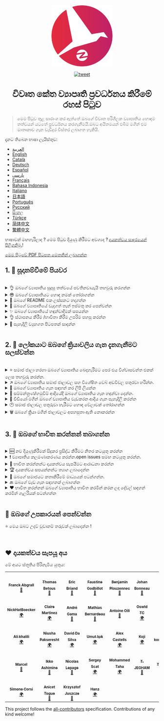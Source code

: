 <p align="center">
    <img alt="oss image" src="./imgs/zoss-logo.svg" height="200px" width="200px">
</p>

<p align="center">
  <a href="https://twitter.com/intent/tweet?text=How%20to%20promote%20your%20open-source%20projects%20@ZenikaOSS&url=https://github.com/zenika-open-source/open-source-promotion-cheat-sheet&hashtags=OpenSource,CheatSheet">
    <img alt="tweet" src="https://img.shields.io/twitter/url/https/twitter?label=Share%20on%20twitter&style=social" target="_blank" />
  </a>
</p>

<h1 align="center">විවෘත කේත ව්‍යාපෘති ප්‍රවර්ධනය කිරීමේ රහස් පිටුව </h1>

> මෙම පිටුව තුළ සාරාංශ කර ඇත්තේ ඔබගේ විවෘත පරිශීලක ව්‍යාපෘතිය හොඳම තත්වයන් යටතේ ප්‍රවර්ධනය කරගැනීමයි.ඔබට අයිතමයන් එබීම මගින්  එම මාතෘකාව ගැන වැඩිදුර විස්තර ලබාගත හැකියි.

දැනට තිබෙන භාෂා ලැයිස්තුව:

- &lrm;[العربية](./README-ar.md)
- [English](./README.md)
- [Català](./README-ca.md)
- [Deutsch](./README-de.md)
- [Español](./README-es.md)
- [پارسی](./README-fa.md)
- [Français](./README-fr.md)
- [Bahasa Indonesia](./README-id.md)
- [Italiano](./README-it.md)
- [日本語](./README-jp.md)
- [Português](./README-pt.md)
- [Русский](./README-ru.md)
- [සිංහල](./README-si.md)
- [Türkçe](./README-tr.md)
- [简体中文](./README-zh-cn.md)
- [繁體中文](./README-zh-tw.md)

භාෂාවක් මඟහැරිලාද ? මෙම පිටුව දියුණු කිරීමට අවශ්‍යද ? [දායකත්වය සාදරයෙන් පිළිගනිමු.](./CONTRIBUTING.md)!

[මෙම පිටුවේ PDF පිටපත මෙතනින් ලබාගන්න](./pdf/cheat-sheet.pdf)

## 1. 🎢 සූදානම්වීමේ පියවර

<br />

<details>
<summary>👌 ඔබගේ ව්‍යාපෘතිය සුදුසු තත්වයේ පවතිනවායැයි තහවුරු කරගන්න</summary>
<p>

> භාවිතා කරන්නන් ඇදගැනීම සඳහා ඔබගේ ව්‍යාපෘතිය අඩුම ශක්‍යතා යටතේ ස්ථාවර විය යුතුය.

</p>
</details>

<details>
<summary>😎 ඔබගේ ව්‍යාපෘතියට හොඳ නමක් තෝරාගන්න</summary>
<p>

> භාවිත කරන්නන්ට පහසුවෙන් මතක තබාගතහැකි නමක් භාවිතා කරන්න.

</p>
</details>

<details>
<summary>💅 ඔබගේ README එක ලස්සනට හදාගන්න</summary>
<p>

> නරඹන්නන්ට මුලින්ම දකින්න ලැබෙන්නෙ ඔබගේ  README පිටුවයි.එය සරලව,පැහැදිලිව සහ පහසුවෙන් කියවිය හැකි ලෙස තබාගන්න. [ලස්සන README පිටු කිහිපයක්](https://github.com/matiassingers/awesome-readme).

</p>
</details>

<details>
<summary>💪 ඔබගේ ව්‍යාපෘතියේ වැදගත් තැන් ඉස්මතු කර පෙන්වන්න</summary>
<p>

> ඔබගේ ව්‍යාපෘතියේ වැදගත් තැන් හඳුනාගන්න සහ ඒවා නරඹන්නන්ට පැහැදිලිව පෙන්වීමට වගබලාගන්න.

</p>
</details>

<details>
<summary>✨ ඔබගේ ව්‍යාපෘතියේ හඳුන්වාදීමක් සපයන්න</summary>
<p>

> නරඹන්නන්ට ඔබගේ ව්‍යාපෘතියේ අරමුණ හඳුනාගැනීමට සලස්වන්න,කොහොමද ඒක වැඩකරන්නෙ,කොහොමද ඒක පාවිච්චි කරන්නෙ යනාදිය සපයන්න.හඳුන්වාදීමක් සැපයීම එය භාවිත කරන කෙනාට තෘප්තිමත් කරන්න තියන හොඳම ක්‍රමයක්.මෙවැනි ආකාරයෙන්:
>
> - ඔබගේ ව්‍යාපෘතිය වැඩකරන හැටි animated GIF එකක් විදියට
> - එහි වැඩකරන පිටපතක සබැඳියක්

</p>
</details>

<details>
<summary>👌 ස්ථාපනය කිරීම /භාවිතා කිරීම උපරිම පහසු කරන්න</summary>
<p>

> ඔබගේ ව්‍යාපෘතිය භාවිතා කිරීමට අපහසු එකක්නම් ඔබට එය නරඹන්නන් අඩුවී යා හැකිය.

</p>
</details>

<details>
<summary>📘 පැහැදිලි ව්‍යුහගත පිටපතක් සාදන්න</summary>
<p>

> ව්‍යාපෘතිය පැහැදිලි කර පිටුවක් සෑදීම ඉතා වැදගත් පියවරකි.ඔබට ඇත්තේ ඉතා කුඩා පැහැදිලි කිරීමක්නම්,එය ඔබගේ README එකට ඇතුළත් කරන්න.එසේ නොමැතිනම් ඔබ එය වෙනත් වෙබ් අඩවියක දමන්න. [vuepress](https://v1.vuepress.vuejs.org) වැනි සමහර විවෘත පරිශීලක ව්‍යාපෘති වලින් ඔබට මෙවැනි පිටුවක් සාදාගැනීමට උපකාර කල හැකිය.

 </p>
</details>

<br />

## 2. 📢 ලෝකයාට ඔබගේ ක්‍රියාවලිය ගැන දැනගැනීමට සලස්වන්න

<br />

<details>
<summary>⭐ සමාජ ජාලා හරහා ඔබගේ ව්‍යාපෘතිය බෙදාහැරීමට පෙර එය විශ්වාසවන්ත එකක් ලෙස තහවුරු කරන්න.</summary>
<p>

> බොහෝ නරඹන්නන් ඔබගේ ව්‍යාපෘතියට ඇති තරු ගණනින් එය භාවිත කරනවාද යන්න පිළිබඳව සැළකිලිමත් වේ.තරු නැතිවීමට වඩා තරු කිහිපයක් තිබීම එය බලන්නන්ට ඔබගේ ව්‍යාපෘතිය ගැන බොහෝ විශ්වාසයක් ඇතිවේ.එමනිසා සමාජජාලා වල පැතිරවීමට පෙර කිහිපදෙනෙක්ගෙන් උදව් ලබාගන්න.

</p>
</details>

<details>
<summary>↗️ ඔබගේ ව්‍යාපෘතිය සමාජ ජාලාවල සහ විශේෂිත වෙබ් අඩවිවල පතුරවා හරින්න.</summary>
<p>

> ලෝකයාට ඔබගේ වැඩ ගැන දැනුවත් කරන්න!  සමාජජාලා වල සහ විශේෂිත මාධ්‍යවල බෙදාහරින්න:
>
> - [Twitter](https://twitter.com)
> - [Linkedin](https://www.linkedin.com/)
> - [Facebook](https://www.facebook.com/)
> - [Reddit](https://www.reddit.com/)
> - [Dev.to](https://dev.to/)
> - [Lobsters](https://lobste.rs/)
> - [Hacker News](https://news.ycombinator.com/)
> - [Product Hunt](https://www.producthunt.com/)
> - [Beta page](https://betapage.co/)
> - [Human Coders](https://news.humancoders.com/)

</p>
</details>

<details>
<summary>📃 ඔබගේ ව්‍යාපෘතිය ගැන සඳහන් කර ලිපි ලියන්න</summary>
<p>

> ඔබ මුහුණ දුන්නු ප්‍රශ්ණ,භාවිතා කල තාක්ෂනයන්,ඔබගේ ව්‍යාපෘතිය වැඩ කරන හැටි ආදිය පැහැදිලි කරමින් ලිපි ලියන්න.ලිපි පලකල හැකි මාධ්‍යයන්:
>
> - [medium](https://medium.com/)
> - [dev.to](https://dev.to/)

</p>
</details>

<details>
<summary>🎤 සම්මන්ත්‍රණ/හමුවීම් ආදියේදී ඔබගේ ව්‍යාපෘතිය ගැන හඳුන්වා දෙන්න.</summary>
<p>

> සම්මන්ත්‍රණ/හමුවීම් ආදියේදී ඔබගේ ව්‍යාපෘතිය පැහැදිලි කිරීම එය ප්‍රසිද්ධ කිරීමට හැකි ක්‍රමයකි.

</p>
</details>

<details>
<summary>🎥 වීඩියෝ මගින් ඔබගේ ව්‍යාපෘතිය වැඩකරන ආදිය ගැන පැහැදිලි කරන්න</summary>
<p>

> වීඩියෝ එකක් පටිගත කිරීම ඉතා අපහසු කාර්යයකි.නමුත්,එය ඔබගේ ව්‍යාපෘතිය ප්‍රසිද්ධ කිරීමට ඉතාමත් කාර්යක්ෂම  ක්‍රමයකි.

</p>
</details>

<details>
<summary>🕐 සමාජ ජාලාවල පතුරුවා හැරීමට හොඳ වේලාවක් තෝරාගන්න</summary>
<p>

> නිවාඩු දිනවල හා සති අන්තයේදී එය පතුරවා හරින්න කටයුතු නොකරන්න.ඔබගේ ව්‍යාපෘතිය පතුරුවා හැරීමට හොඳම වේලාවක් වන්නේ සතියේ මැදයි.

</p>
</details>

<details>
<summary>🗑 ඔබගේ ක්‍රියා මගින් ජාලාවලට අපහසුතා ඇති නොකරන්න</summary>
<p>

> ඔබගේ ප්‍රසිද්ධ කිරීම් එකම මාධ්‍යයක් තුළ දෙවරක් සිදු නොකරන්න.එය ජාලය තුළට අපහසුතාවයක් විය හැකියි.එමනිසා ඔබගේ ව්‍යාපෘතියට නරක බලපෑමක් ඇතිවිය හැකියි.

</p>
</details>

<br />

## 3. 🤝 ඔබගේ භාවිත කරන්නන් තබාගන්න

<br />

<details>
<summary>🆕 නව දියුණුකිරීමක් සිදුකර ප්‍රසිද්ධ කිරීමට නිතර කටයුතු කරන්න</summary>
<p>

> ඔබගේ ව්‍යාපෘතිය අලුත් දේවල් මගින්,වෙනස් කිරීම් මගින් නිතර නිතර දියුණු කරන්න සහ changelogs සාදන්න.

</p>
</details>

<details>
<summary>❗ ව්‍යාපෘතිය කලමණාකරණය කරන්න.open issues සමඟ කටයුතු කරන්න.</summary>
<p>

> පිළිතුරු සපයා නැති issues විවෘතව තබා නොගන්න.issues විවෘත කිරීමට වෙලාව ගන්නා අය සමඟ සහයෝගයෙන් කටයුතු කරන්න. 😉

</p>
</details>

<details>
<summary>🙏 භාවිත කරන්නන්ට දායකත්වය සැපයීමට ආරාධනා කරන්න</summary>
<p>

> හොඳ ව්‍යාපෘතියක් කියන්නෙ දායකත්වය සපයන්නන් සමඟ වැඩකරන ව්‍යාපෘතියක්.issues වලට සම්බන්ධ කරමින් භාවිත කරන්නන්ව දැනුවත් කරන්න.  `contribution welcome`, `good first issue` වැනි lables යොදාගන්න. [සියලු ලේබල් බලන්න](https://help.github.com/en/articles/about-labels).

</p>
</details>

<details>
<summary>🏆 දායකත්වය සපයන්නන්ට ත්‍යාග ලබාදෙන්න</summary>
<p>

> ඔබට සහයෝගය දැක්වූ අය සමඟ හොඳින් කටයුතු කරන්න [gatsby](https://github.com/gatsbyjs/gatsby) වැනි ව්‍යාපෘති මගින් ඔබට දායකත්වය සැපයූ අයට තිලිණ පිරිනැමිය හැකිය. ඔබට එය දැරිය නොහැකි නම්,පොදු සමාජ ජාලයක ලිපියක් දමන්න(twitter වැනි ) ඔබට උදව් කල අයව සඳහන් කරමින්. ([එවැනි ලිපියකට උදාහරණයක්](https://twitter.com/FranckAbgrall/status/1139470547492978688)).  README  එක තුළ `Contributors` පිටුවක් විවෘත කර ඔවුන්ට ප්‍රසිද්ධ ලෙස ස්තූති කරන්න. එයට උදාහරණ කිහිපයක්:
>
> - [vuepress (contributors README section)](https://github.com/vuejs/vuepress#code-contributors)
> - [Rythm.js (random highlighted contributor on demo page)](https://okazari.github.io/Rythm.js/)

</p>
</details>

<details>
<summary>💬 ඔබගේ සමාජයට කතාකිරීමේ මාධ්‍යයක් පටන්ගන්න.</summary>
<p>

> Github issues එකිනෙකා අතර අදහස් හුවමාරු කිරීමට හැමවෙලාවෙම හොඳ ක්‍රමයක් නෙවෙයි.අත්‍යාවශ්‍යනම්,එනිනෙකා අතර තොරතුරු හුවමාරු කිරීමට මාධ්‍යයක් භාවිතා කරන්න :
>
> - [Discord](https://discord.com)
> - [Slack](https://slack.com)
> - [Gitter](https://gitter.im/)

</p>
</details>

<details>
<summary>🔙 ඔබගේ වැඩ ගැන සඳහනක් ලබාගන්න</summary>
<p>

> භාවිත කරන්නන්ගෙන් අදහස් ලබාගැනීමට ඔබගේ ව්‍යාපෘතිය දියුණු කරගැනීමට හොඳ ක්‍රමයකි.ඔවුන් ළඟ හොඳ අදහස් තිබෙන්නට පුලුවන් ඔබගේ ඊළඟ ව්‍යාපෘතිය දියුණු කරගැනීමට.

</p>
</details>

<details>
<summary>❤️ භාවිත කරන්නන් ඔබගේ ව්‍යාපෘතිය භාවිත කරමින් කරන ලද දේවල් සඳහන් කරමින් ගැලරියක් පටන්ගන්න</summary>
<p>

> නරඹන්නන් එය දැකීම නිසා ඔබගේ ව්‍යාපෘතිය ගැන විශ්වාසය ඇතිකර ගැනීමට පටන් ගනීවි. උදාහරණ., [the vuepress gallery](https://vuepress.gallery/).

</p>
</details>

<br />

## 🙏 ඔබගේ උපකාරයන් පෙන්වන්න

⭐️ මෙය ඔබට උදව් වූවානම් තරුවක් ලබාදෙන්න !

<br />

## ❤️ දායකත්වය සැපයූ අය

මේ අයට ස්තූතිය පිරිනැමිය යුතුය:

<!-- ALL-CONTRIBUTORS-LIST:START - Do not remove or modify this section -->
<!-- prettier-ignore-start -->
<!-- markdownlint-disable -->
<table>
  <tr>
    <td align="center"><a href="https://www.franck-abgrall.me/"><img src="https://avatars3.githubusercontent.com/u/9840435?v=4?s=100" width="100px;" alt=""/><br /><sub><b>Franck Abgrall</b></sub></a><br /><a href="https://github.com/zenika-open-source/promote-open-source-project/commits?author=kefranabg" title="Documentation">📖</a></td>
    <td align="center"><a href="https://github.com/tbetous"><img src="https://avatars3.githubusercontent.com/u/4435536?v=4?s=100" width="100px;" alt=""/><br /><sub><b>Thomas Betous</b></sub></a><br /><a href="https://github.com/zenika-open-source/promote-open-source-project/commits?author=tbetous" title="Documentation">📖</a></td>
    <td align="center"><a href="https://github.com/ebriand"><img src="https://avatars1.githubusercontent.com/u/1011902?v=4?s=100" width="100px;" alt=""/><br /><sub><b>Eric Briand</b></sub></a><br /><a href="https://github.com/zenika-open-source/promote-open-source-project/commits?author=ebriand" title="Documentation">📖</a></td>
    <td align="center"><a href="https://github.com/FaustineG"><img src="https://avatars.githubusercontent.com/u/27639429?v=4?s=100" width="100px;" alt=""/><br /><sub><b>Faustine Godbillot</b></sub></a><br /><a href="https://github.com/zenika-open-source/promote-open-source-project/commits?author=FaustineG" title="Documentation">📖</a></td>
    <td align="center"><a href="https://myvirtualstorybook.com/"><img src="https://avatars1.githubusercontent.com/u/5747538?v=4?s=100" width="100px;" alt=""/><br /><sub><b>Benjamin Plouzennec</b></sub></a><br /><a href="https://github.com/zenika-open-source/promote-open-source-project/commits?author=Okazari" title="Documentation">📖</a></td>
    <td align="center"><a href="https://github.com/Zenigata"><img src="https://avatars1.githubusercontent.com/u/1022393?v=4?s=100" width="100px;" alt=""/><br /><sub><b>Johan Bonneau</b></sub></a><br /><a href="https://github.com/zenika-open-source/promote-open-source-project/commits?author=Zenigata" title="Documentation">📖</a></td>
    <td align="center"><a href="https://github.com/bpetetot"><img src="https://avatars3.githubusercontent.com/u/516360?v=4?s=100" width="100px;" alt=""/><br /><sub><b>Benjamin Petetot</b></sub></a><br /><a href="https://github.com/zenika-open-source/promote-open-source-project/commits?author=bpetetot" title="Documentation">📖</a></td>
  </tr>
  <tr>
    <td align="center"><a href="https://nick-hat-boecker.de"><img src="https://avatars0.githubusercontent.com/u/8366071?v=4?s=100" width="100px;" alt=""/><br /><sub><b>NickHatBoecker</b></sub></a><br /><a href="#translation-NickHatBoecker" title="Translation">🌍</a></td>
    <td align="center"><a href="https://github.com/Claire"><img src="https://avatars2.githubusercontent.com/u/5114096?v=4?s=100" width="100px;" alt=""/><br /><sub><b>Claire Martinez</b></sub></a><br /><a href="#translation-claire" title="Translation">🌍</a></td>
    <td align="center"><a href="https://hazeforum.com/"><img src="https://avatars2.githubusercontent.com/u/31011359?v=4?s=100" width="100px;" alt=""/><br /><sub><b>André Gama</b></sub></a><br /><a href="https://github.com/zenika-open-source/promote-open-source-project/commits?author=andregamma" title="Documentation">📖</a></td>
    <td align="center"><a href="https://github.com/mbernardeau"><img src="https://avatars0.githubusercontent.com/u/7049049?v=4?s=100" width="100px;" alt=""/><br /><sub><b>Mathias Bernardeau</b></sub></a><br /><a href="https://github.com/zenika-open-source/promote-open-source-project/commits?author=mbernardeau" title="Documentation">📖</a></td>
    <td align="center"><a href="https://github.com/Antoineoili"><img src="https://avatars1.githubusercontent.com/u/50737365?v=4?s=100" width="100px;" alt=""/><br /><sub><b>Antoine Oili</b></sub></a><br /><a href="https://github.com/zenika-open-source/promote-open-source-project/commits?author=Antoineoili" title="Documentation">📖</a></td>
    <td align="center"><a href="https://twitter.com/dev_oswld"><img src="https://avatars1.githubusercontent.com/u/40254158?v=4?s=100" width="100px;" alt=""/><br /><sub><b>Oswld TC</b></sub></a><br /><a href="#translation-dev-oswld" title="Translation">🌍</a></td>
    <td align="center"><a href="https://yizhiyue.me"><img src="https://avatars3.githubusercontent.com/u/8545277?v=4?s=100" width="100px;" alt=""/><br /><sub><b>Zhiyue Yi</b></sub></a><br /><a href="#translation-ZhiyueYi" title="Translation">🌍</a></td>
  </tr>
  <tr>
    <td align="center"><a href="https://github.com/aliruss"><img src="https://avatars3.githubusercontent.com/u/32896351?v=4?s=100" width="100px;" alt=""/><br /><sub><b>Ali khalili</b></sub></a><br /><a href="#translation-aliruss" title="Translation">🌍</a></td>
    <td align="center"><a href="https://pakseresht.eu/"><img src="https://avatars3.githubusercontent.com/u/9018054?v=4?s=100" width="100px;" alt=""/><br /><sub><b>Niusha Pakseresht</b></sub></a><br /><a href="#translation-niusha-paks" title="Translation">🌍</a></td>
    <td align="center"><a href="https://github.com/david-dasilva"><img src="https://avatars1.githubusercontent.com/u/372391?v=4?s=100" width="100px;" alt=""/><br /><sub><b>David Da Silva</b></sub></a><br /><a href="#translation-david-dasilva" title="Translation">🌍</a></td>
    <td align="center"><a href="http://umuts.info"><img src="https://avatars2.githubusercontent.com/u/3245166?v=4?s=100" width="100px;" alt=""/><br /><sub><b>Umut Işık</b></sub></a><br /><a href="#translation-umutphp" title="Translation">🌍</a></td>
    <td align="center"><a href="https://github.com/alextremp"><img src="https://avatars0.githubusercontent.com/u/20399660?v=4?s=100" width="100px;" alt=""/><br /><sub><b>Alex Castells</b></sub></a><br /><a href="#translation-alextremp" title="Translation">🌍</a></td>
    <td align="center"><a href="https://kojikoji.ga"><img src="https://avatars0.githubusercontent.com/u/474225?v=4?s=100" width="100px;" alt=""/><br /><sub><b>Koji</b></sub></a><br /><a href="#translation-koji" title="Translation">🌍</a></td>
    <td align="center"><a href="https://github.com/MasterBrian99"><img src="https://avatars0.githubusercontent.com/u/37585474?v=4?s=100" width="100px;" alt=""/><br /><sub><b>pasindu p konghawaththa</b></sub></a><br /><a href="#translation-MasterBrian99" title="Translation">🌍</a></td>
  </tr>
  <tr>
    <td align="center"><a href="http://adsoleware.com/"><img src="https://avatars.githubusercontent.com/u/40896559?v=4?s=100" width="100px;" alt=""/><br /><sub><b>Marcel</b></sub></a><br /><a href="https://github.com/zenika-open-source/promote-open-source-project/commits?author=hackthedev" title="Documentation">📖</a></td>
    <td align="center"><a href="https://bandism.net/"><img src="https://avatars.githubusercontent.com/u/22633385?v=4?s=100" width="100px;" alt=""/><br /><sub><b>Ikko Ashimine</b></sub></a><br /><a href="https://github.com/zenika-open-source/promote-open-source-project/commits?author=eltociear" title="Documentation">📖</a></td>
    <td align="center"><a href="https://github.com/nlepage"><img src="https://avatars.githubusercontent.com/u/19571875?v=4?s=100" width="100px;" alt=""/><br /><sub><b>Nicolas Lepage</b></sub></a><br /><a href="#maintenance-nlepage" title="Maintenance">🚧</a></td>
    <td align="center"><a href="https://github.com/sergey-scat"><img src="https://avatars.githubusercontent.com/u/31442538?v=4?s=100" width="100px;" alt=""/><br /><sub><b>Sergey Scat</b></sub></a><br /><a href="#translation-sergey-scat" title="Translation">🌍</a></td>
    <td align="center"><a href="https://github.com/JustE3saR"><img src="https://avatars.githubusercontent.com/u/62352949?v=4?s=100" width="100px;" alt=""/><br /><sub><b>Mohammed Taha</b></sub></a><br /><a href="#translation-JustE3saR" title="Translation">🌍</a></td>
    <td align="center"><a href="https://github.com/Tazminia"><img src="https://avatars.githubusercontent.com/u/41241424?v=4?s=100" width="100px;" alt=""/><br /><sub><b>T. JEGHAM</b></sub></a><br /><a href="https://github.com/zenika-open-source/promote-open-source-project/pulls?q=is%3Apr+reviewed-by%3ATazminia" title="Reviewed Pull Requests">👀</a></td>
    <td align="center"><a href="https://github.com/Tarektouati"><img src="https://avatars.githubusercontent.com/u/19335073?v=4?s=100" width="100px;" alt=""/><br /><sub><b>Tarek Touati</b></sub></a><br /><a href="https://github.com/zenika-open-source/promote-open-source-project/pulls?q=is%3Apr+reviewed-by%3ATarektouati" title="Reviewed Pull Requests">👀</a></td>
  </tr>
  <tr>
    <td align="center"><a href="https://github.com/simonecorsi"><img src="https://avatars.githubusercontent.com/u/5617452?v=4?s=100" width="100px;" alt=""/><br /><sub><b>Simone Corsi</b></sub></a><br /><a href="#translation-simonecorsi" title="Translation">🌍</a></td>
    <td align="center"><a href="https://github.com/atogue"><img src="https://avatars.githubusercontent.com/u/5642182?v=4?s=100" width="100px;" alt=""/><br /><sub><b>Anicet Togue</b></sub></a><br /><a href="https://github.com/zenika-open-source/promote-open-source-project/pulls?q=is%3Apr+reviewed-by%3Aatogue" title="Reviewed Pull Requests">👀</a></td>
    <td align="center"><a href="https://www.linkedin.com/in/krzysztof-juszcze-01b395118/"><img src="https://avatars.githubusercontent.com/u/17763895?v=4?s=100" width="100px;" alt=""/><br /><sub><b>Krzysztof Juszcze</b></sub></a><br /><a href="https://github.com/zenika-open-source/promote-open-source-project/commits?author=Gerappa92" title="Documentation">📖</a></td>
    <td align="center"><a href="https://godot.id/"><img src="https://avatars.githubusercontent.com/u/40712686?v=4?s=100" width="100px;" alt=""/><br /><sub><b>Hanz</b></sub></a><br /><a href="#translation-HanzCEO" title="Translation">🌍</a></td>
  </tr>
</table>

<!-- markdownlint-restore -->
<!-- prettier-ignore-end -->

<!-- ALL-CONTRIBUTORS-LIST:END -->

This project follows the [all-contributors](https://github.com/all-contributors/all-contributors) specification. Contributions of any kind welcome!
